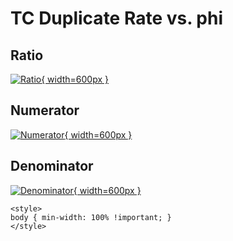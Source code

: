 # TC Duplicate Rate vs. phi

## Ratio

[![Ratio](../mtv/var/TC_duplrate_phi.png){ width=600px }](../mtv/var/TC_duplrate_phi.pdf)

## Numerator

[![Numerator](../mtv/num/TC_duplrate_phi_num.png){ width=600px }](../mtv/num/TC_duplrate_phi_num.pdf)

## Denominator

[![Denominator](../mtv/den/TC_duplrate_phi_den.png){ width=600px }](../mtv/den/TC_duplrate_phi_den.pdf)


``` {=html}
<style>
body { min-width: 100% !important; }
</style>
```
